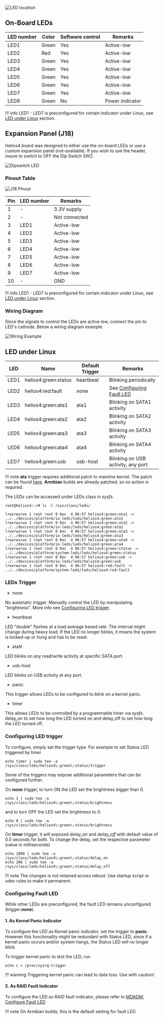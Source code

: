 ![LED location](/helios4/img/led/led_location.png)

## On-Board LEDs

| LED number | Color | Software control | Remarks |
|------------|-------|------------------|---------|
| LED1       | Green | Yes | Active-low |
| LED2       | Red   | Yes | Active-low |
| LED3       | Green | Yes | Active-low |
| LED4       | Green | Yes | Active-low |
| LED5       | Green | Yes | Active-low |
| LED6       | Green | Yes | Active-low |
| LED7       | Green | Yes | Active-low |
| LED8       | Green | No  | Power indicator |

!!! info
    LED1 - LED7 is preconfigured for certain indicator under Linux, see [LED under Linux](#led-under-linux) section.

## Expansion Panel (J18)

Helios4 board was designed to either use the on-board LEDs or use a custom expansion panel (not-available).
If you wish to use the header, insure to switch to OFF the Dip Switch SW2.

![Dipswitch LED](/helios4/img/led/dipswitch_led_off.png)

### Pinout Table

![J18 Pinout](/helios4/img/led/gpio_pinout_j18.png)

| Pin | LED number | Remarks |
|-----|------------|---------|
|  1  |  -   |  3.3V supply  |
|  2  |  -   |  Not connected |
|  3  | LED1 | Active-low |
|  4  | LED2 | Active-low |
|  5  | LED3 | Active-low |
|  6  | LED4 | Active-low |
|  7  | LED5 | Active-low |
|  8  | LED6 | Active-low |
|  9  | LED7 | Active-low |
| 10  |  -   | GND |

!!! info
    LED1 - LED7 is preconfigured for certain indicator under Linux, see [LED under Linux](#led-under-linux) section.

### Wiring Diagram

Since the signals to control the LEDs are active low, connect the pin to LED's cathode.
Below a wiring diagram example.

![Wiring Example](/helios4/img/led/led_expansion_wiring_diagram.png)


## LED under Linux

| LED  | Name                 | Default Trigger | Remarks |
|------|----------------------|-----------------|---------|
| LED1 | helios4:green:status | heartbeat | Blinking periodically |
| LED2 | helios4:red:fault    | none      | See [Configuring Fault LED](#configuring-fault-led) |
| LED3 | helios4:green:ata1   | ata1      | Blinking on SATA1 activity |
| LED4 | helios4:green:ata2   | ata2      | Blinking on SATA2 activity |
| LED5 | helios4:green:ata3   | ata3      | Blinking on SATA3 activity |
| LED6 | helios4:green:ata4   | ata4      | Blinking on SATA4 activity |
| LED7 | helios4:green:usb    | usb-host  | Blinking on USB activity, any port |

!!! note
    **ata** trigger requires additional patch to mainline kernel. The patch can be found [here](/helios4/files/led/libata_leds_trigger_mvebu.patch). **Armbian** builds are already patched, so no action is required.

The LEDs can be accessed under LEDs class in *sysfs*.

```
root@helios4:~/# ls -l /sys/class/leds/

lrwxrwxrwx 1 root root 0 Dec  4 06:57 helios4:green:ata1 -> ../../devices/platform/io-leds/leds/helios4:green:ata1
lrwxrwxrwx 1 root root 0 Dec  4 06:57 helios4:green:ata2 -> ../../devices/platform/io-leds/leds/helios4:green:ata2
lrwxrwxrwx 1 root root 0 Dec  4 06:57 helios4:green:ata3 -> ../../devices/platform/io-leds/leds/helios4:green:ata3
lrwxrwxrwx 1 root root 0 Dec  4 06:57 helios4:green:ata4 -> ../../devices/platform/io-leds/leds/helios4:green:ata4
lrwxrwxrwx 1 root root 0 Dec  4 06:57 helios4:green:status -> ../../devices/platform/system-leds/leds/helios4:green:status
lrwxrwxrwx 1 root root 0 Dec  4 06:57 helios4:green:usb -> ../../devices/platform/io-leds/leds/helios4:green:usb
lrwxrwxrwx 1 root root 0 Dec  4 06:57 helios4:red:fault -> ../../devices/platform/system-leds/leds/helios4:red:fault

```

### LEDs Trigger

- none

No automatic trigger. Manually control the LED by manipulating "brightness".
More info see [Configuring LED trigger](#configuring-led-trigger).

- heartbeat

LED "double" flashes at a load average based rate. The interval might change during heavy load.
If the LED no longer blinks, it means the system is locked-up or hung and has to be reset.

- ata*N*

LED blinks on any read/write activity at specific SATA port.

- usb-host

LED blinks on USB activity at any port.

- panic

This trigger allows LEDs to be configured to blink on a kernel panic.

- timer

This allows LEDs to be controlled by a programmable timer via *sysfs*. delay_on to set how long
the LED turned on and delay_off to set how long the LED turned off.


### Configuring LED trigger

To configure, simply set the trigger type. For example to set Status LED triggered by timer

```
echo timer | sudo tee -a  /sys/class/leds/helios4\:green\:status/trigger
```

Some of the triggers may expose additional parameters that can be configured further.

On **none** trigger, to turn ON the LED set the brightness bigger than 0.

```
echo 1 | sudo tee -a  /sys/class/leds/helios4\:green\:status/brightness
```

and to turn OFF the LED set the brightness to 0.

```
echo 0 | sudo tee -a  /sys/class/leds/helios4\:green\:status/brightness
```

On **timer** trigger, it will exposed *delay_on* and *delay_off* with default value of 0.5 seconds for both.
To change the delay, set the respective parameter (value in milliseconds)

```
echo 1000 | sudo tee -a  /sys/class/leds/helios4\:green\:status/delay_on
echo 200 | sudo tee -a  /sys/class/leds/helios4\:green\:status/delay_off
```

!!! note
    The changes is not retained across reboot. Use startup script or udev rules to make it permanent.

### Configuring Fault LED

While other LEDs are preconfigured, the fault LED remains unconfigured (trigger:**none**).

#### 1. As Kernel Panic Indicator

To configure the LED as Kernel panic indicator, set the trigger to **panic**. However this functionality might be redundant with Status LED, since if a kernel panic occurs and/or system hangs, the Status LED will no longer blink.

To trigger kernel panic to test the LED, run
```
echo c > /proc/sysrq-trigger
```

!!! warning
    Triggering kernel panic can lead to data loss. Use with caution!

#### 2. As RAID Fault Indicator

To configure the LED as RAID fault indicator, please refer to [MDADM: Configure Fault LED](/helios4/mdadm/#configure-fault-led)

!!! note
    On Armbian builds, this is the default setting for fault LED.
